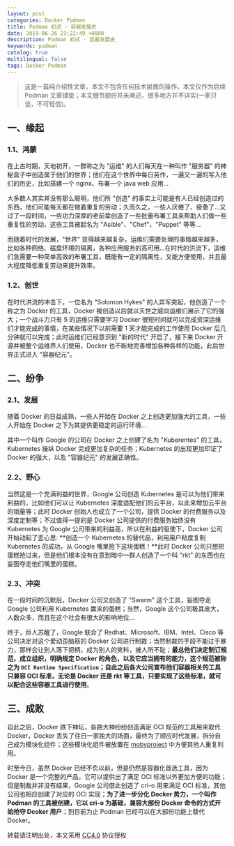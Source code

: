 ```yaml
---
layout: post
categories: Docker Podman
title: Podman 初试 - 容器发展史
date: 2019-06-26 23:22:49 +0800
description: Podman 初试 - 容器发展史
keywords: podman
catalog: true
multilingual: false
tags: Docker Podman
---
```


> 这是一篇纯介绍性文章，本文不包含任何技术层面的操作，本文仅作为后续 Podman 文章铺垫；本文细节部份并未阐述，很多地方并不详实(一家只谈，不可轻信)。

## 一、缘起

### 1.1、鸿蒙

在上古时期，天地初开，一群称之为 "运维" 的人们每天在一种叫作 "服务器" 的神秘盒子中创造属于他们的世界；他们在这个世界中每日劳作，一遍又一遍的写入他们的历史，比如搭建一个 nginx、布署一个 java web 应用...

大多数人其实并没有那么聪明，他们所 "创造" 的事实上可能是有人已经创造过的东西，他们可能每天都在做着重复的劳动；久而久之，一些人厌倦了、疲惫了...又过了一段时间，一些功力深厚的老前辈创造了一些批量布署工具来帮助人们做一些重复性的劳动，这些工具被起名为 "Asible"、"Chef"、"Puppet" 等等...

而随着时代的发展，"世界" 变得越来越复杂，运维们需要处理的事情越来越多，比如各种网络、磁盘环境的隔离，各种应用服务的高可用...在时代的洪流下，运维们急需要一种简单高效的布署工具，既能有一定的隔离性，又能方便使用，并且最大程度降低重复劳动来提升效率。

### 1.2、创世

在时代洪流的冲击下，一位名为 "Solomon Hykes" 的人异军突起，他创造了一个称之为 Docker 的工具，Docker 被创造以后就以灭世之威向运维们展示了它的强大；一个战斗力只有 5 的运维只需要学习 Docker 很短时间就可以完成资深运维们才能完成的事情，在某些情况下以前需要 1 天才能完成的工作使用 Docker 后几分钟就可以完成；此时运维们已经意识到 "新的时代" 开启了，接下来 Docker 开源并被整个运维界人们使用，Docker 也不断地完善增加各种各样的功能，此后世界正式进入 "容器纪元"。

## 二、纷争

### 2.1、发展

随着 Docker 的日益成熟，一些人开始在 Docker 之上创造更加强大的工具，一些人开始在 Docker 之下为其提供更稳定的运行环境...

其中一个叫作 Google 的公司在 Docker 之上创建了名为 "Kuberentes" 的工具，Kubernetes 操纵 Docker 完成更加复杂的任务；Kubernetes 的出现更加印证了 Docker 的强大，以及 "容器纪元" 的发展正确性。

### 2.2、野心

当然这是一个充满利益的世界，Google 公司创造 Kubernetes 是可以为他们带来利益的，比如他们可以让 Kubernetes 深度适配他们的云平台，以此来增加云平台的销量等；此时 Docker 创始人也成立了一个公司，提供 Docker 的付费服务以及深度定制等；不过值得一提的是 Docker 公司提供的付费服务始终没有 Kubernetes 为 Google 公司带来的利益高，所以在利益的驱使下，Docker 公司开始动起了歪心思: **创造一个 Kubernetes 的替代品，利用用户粘度复制 Kubernetes 的成功，从 Google 嘴里抢下这块蛋糕！**此时 Docker 公司只想把蛋糕抢过来，但是他们根本没有在意到暗中一群人创造了一个叫 "rkt" 的东西也在妄图夺走他们嘴里的蛋糕。

### 2.3、冲突

在一段时间的沉默后，Docker 公司又创造了 "Swarm" 这个工具，妄图夺走 Google 公司利用 Kubernetes 赢来的蛋糕；当然，Google 这个公司极其庞大，人数众多，而且在这个社会有很大的影响地位...

终于，巨人苏醒了，Google 联合了 Redhat、Microsoft、IBM、Intel、Cisco 等公司决定对这个爱动歪脑筋的 Docker 公司进行制裁；当然制裁的手段不能过于暴力，那样会让别人落下把柄，成为别人的笑料，被人所不耻；**最总他们决定制订规范，成立组织，明确规定 Docker 的角色，以及它应当拥有的能力，这个规范被称之为 `OCI Runtime Specification`；自此之后各大公司宣布他们容器相关的工具只兼容 OCI 标准，无论是 Docker 还是 rkt 等工具，只要实现了这些标准，就可以配合这些容器工具进行使用**。
 

## 三、成败

自此之后，Docker 跌下神坛，各路大神纷纷创造满足 OCI 规范的工具用来取代 Docker，Docker 丢失了往日一家独大的场面，最终为了顺应时代发展，拆分自己成为模块化组件；这些模块化组件被放置在 [mobyproject](https://mobyproject.org/) 中方便其他人重复利用。

时至今日，虽然 Docker 已经不负以前，但是仍然是容器化首选工具，因为 Docker 是一个完整的产品，它可以提供出了满足 OCI 标准以外更加方便的功能；但是制裁并非没有结果，Google 公司借此创造了 cri-o 用来满足 OCI 标准，其他公司也相应创建了对应的 OCI 实现；**为了进一步分化 Docker 势力，一个叫作 Podman 的工具被创建，它以 cri-o 为基础，兼容大部份 Docker 命令的方式开始抢夺 Dcoker 用户**；到目前为止 Podman 已经可以在大部份功能上替代 Docker。


转载请注明出处，本文采用 [CC4.0](http://creativecommons.org/licenses/by-nc-nd/4.0/) 协议授权
